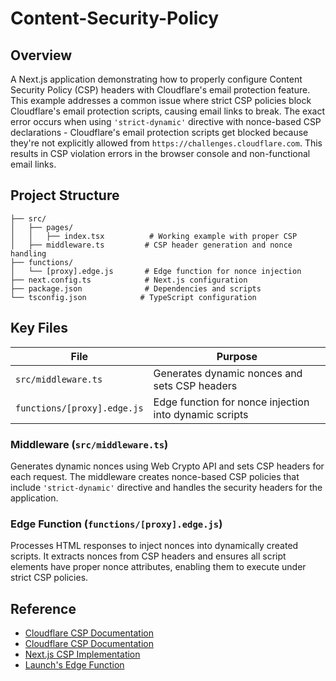 # Content-Security-Policy 
## Overview

A Next.js application demonstrating how to properly configure Content Security Policy (CSP) headers with Cloudflare's email protection feature.
This example addresses a common issue where strict CSP policies block Cloudflare's email protection scripts, causing email links to break. The exact error occurs when using `'strict-dynamic'` directive with nonce-based CSP declarations - Cloudflare's email protection scripts get blocked because they're not explicitly allowed from `https://challenges.cloudflare.com`. This results in CSP violation errors in the browser console and non-functional email links.

## Project Structure

```
├── src/
│   ├── pages/
│   │   ├── index.tsx          # Working example with proper CSP
│   ├── middleware.ts         # CSP header generation and nonce handling
├── functions/
│   └── [proxy].edge.js       # Edge function for nonce injection
├── next.config.ts            # Next.js configuration
├── package.json              # Dependencies and scripts
└── tsconfig.json            # TypeScript configuration
```

## Key Files

| File                        | Purpose                                                |
| --------------------------- | ------------------------------------------------------ |
| `src/middleware.ts`         | Generates dynamic nonces and sets CSP headers          |
| `functions/[proxy].edge.js` | Edge function for nonce injection into dynamic scripts |

### Middleware (`src/middleware.ts`)

Generates dynamic nonces using Web Crypto API and sets CSP headers for each request. The middleware creates nonce-based CSP policies that include `'strict-dynamic'` directive and handles the security headers for the application.

### Edge Function (`functions/[proxy].edge.js`)

Processes HTML responses to inject nonces into dynamically created scripts. It extracts nonces from CSP headers and ensures all script elements have proper nonce attributes, enabling them to execute under strict CSP policies.

## Reference

- [Cloudflare CSP Documentation](https://developers.cloudflare.com/fundamentals/reference/policies-compliances/content-security-policies/)
- [Cloudflare CSP Documentation](https://developers.cloudflare.com/turnstile/reference/content-security-policy/)
- [Next.js CSP Implementation](https://nextjs.org/docs/app/guides/content-security-policy)
- [Launch's Edge Function](https://www.contentstack.com/docs/developers/launch/edge-functions)